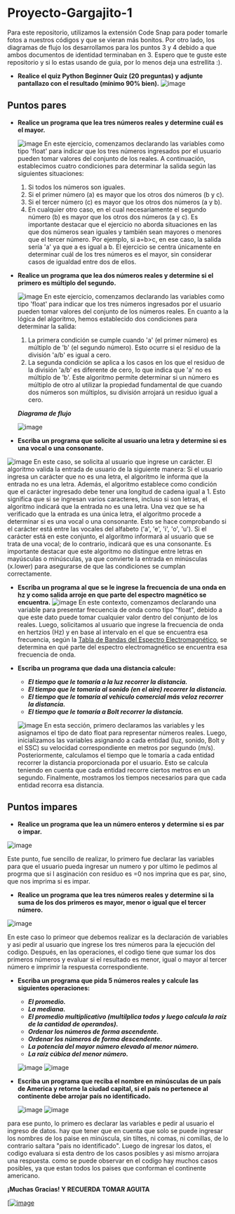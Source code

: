 # Proyecto-Gargajito-1
Para este repositorio, utilizamos la extensión Code Snap para poder tomarle fotos a nuestros códigos y que se vieran más bonitos. Por otro lado, los diagramas de flujo los desarrollamos para los puntos 3 y 4 debido a que ambos documentos de identidad terminaban en 3.
Espero que te guste este repositorio y si lo estas usando de guia, por lo menos deja una estrellita :).



+ **Realice el quiz Python Beginner Quiz (20 preguntas) y adjunte pantallazo con el resultado (mínimo 90% bien).**
  ![image](https://github.com/Cate1911/Proyecto-Gargajito-1/assets/142174506/3d6e2dba-dd8d-4768-9552-184dbe207050)

  


## Puntos pares
+ **Realice un programa que lea tres números reales y determine cuál es el mayor.**

  ![image](https://github.com/Cate1911/Proyecto-Gargajito-1/assets/141857246/4b7d3670-f038-4fa7-a59e-24a57a5cfd44)
 En este ejercicio, comenzamos declarando las variables como tipo 'float' para indicar que los tres números ingresados por el usuario pueden tomar valores del conjunto de los reales. A continuación, establecimos cuatro condiciones para determinar la salida según las siguientes situaciones:
  1. Si todos los números son iguales.
  2. Si el primer número (a) es mayor que los otros dos números (b y c).
  3. Si el tercer número (c) es mayor que los otros dos números (a y b).
  4. En cualquier otro caso, en el cual necesariamente el segundo número (b) es mayor que los otros dos números (a y c).
  Es importante destacar que el ejercicio no aborda situaciones en las que dos números sean iguales y también sean mayores o menores que el tercer número. Por ejemplo, si a=b>c, en ese caso, la salida sería 'a' ya que a es igual a b. El ejercicio se centra únicamente en determinar cuál de los tres números es el mayor, sin considerar casos de igualdad entre dos de ellos.
+ **Realice un programa que lea dos números reales y determine si el primero es múltiplo del segundo.**

  ![image](https://github.com/Cate1911/Proyecto-Gargajito-1/assets/141857246/60e69457-ab19-4f01-8365-abf23ad22230)
  En este ejercicio, comenzamos declarando las variables como tipo 'float' para indicar que los tres números ingresados por el usuario pueden tomar valores del conjunto de los números reales. En cuanto a la lógica del algoritmo, hemos establecido dos condiciones para determinar la salida:
  1. La primera condición se cumple cuando 'a' (el primer número) es múltiplo de 'b' (el segundo número). Esto ocurre si el residuo de la división 'a/b' es igual a cero.
  2. La segunda condición se aplica a los casos en los que el residuo de la división 'a/b' es diferente de cero, lo que indica que 'a' no es múltiplo de 'b'.
  Este algoritmo permite determinar si un número es múltiplo de otro al utilizar la propiedad fundamental de que cuando dos números son múltiplos, su división arrojará un residuo igual a cero.
   
   **_Diagrama de flujo_**

     ![image](https://github.com/Cate1911/Proyecto-Gargajito-1/assets/141857246/5edba27b-13c9-45bd-91cf-9bb5174c4c9c)

+  **Escriba un programa que solicite al usuario una letra y determine si es una vocal o una consonante.**

  ![image](https://github.com/Cate1911/Proyecto-Gargajito-1/assets/141857246/c3dd4ed6-8a51-46fe-8a76-ba30c5ff1f22)
  En este caso, se solicita al usuario que ingrese un carácter. El algoritmo valida la entrada de usuario de la siguiente manera:
  Si el usuario ingresa un carácter que no es una letra, el algoritmo le informa que la entrada no es una letra. Además, el algoritmo establece como condición que el carácter ingresado debe tener una longitud de cadena igual a 1. Esto significa que si se ingresan varios caracteres, incluso si son letras, el algoritmo indicará que la entrada no es una letra.
  Una vez que se ha verificado que la entrada es una única letra, el algoritmo procede a determinar si es una vocal o una consonante. Esto se hace comprobando si el carácter está entre las vocales del alfabeto ('a', 'e', 'i', 'o', 'u'). Si el carácter está en este conjunto, el algoritmo informará al usuario que se trata de una vocal; de lo contrario, indicará que es una consonante.
  Es importante destacar que este algoritmo no distingue entre letras en mayúsculas o minúsculas, ya que convierte la entrada en minúsculas (x.lower) para asegurarse de que las condiciones se cumplan correctamente.
+ **Escriba un programa al que se le ingrese la frecuencia de una onda en hz y como salida arroje en que parte del espectro magnético se encuentra.**
  ![image](https://github.com/Cate1911/Proyecto-Gargajito-1/assets/141857246/4528f85d-8879-407a-98fe-00e5836f7dae)
  En este contexto, comenzamos declarando una variable para presentar frecuencia de onda como tipo "float", debido a que este dato puede tomar cualquier valor dentro del conjunto de los reales. Luego, solicitamos al usuario que ingrese la frecuencia de onda en hertzios (Hz) y en base al intervalo en el que se encuentra esa frecuencia, según la <a href="https://es.wikipedia.org/wiki/Espectro_electromagn%C3%A9tico">Tabla de Bandas del Espectro Electromagnético</a>, se determina en qué parte del espectro electromagnético se encuentra esa frecuencia de onda. 
+ **Escriba un programa que dada una distancia calcule:**
  * **_El tiempo que le tomaría a la luz recorrer la distancia._**
  * **_El tiempo que le tomaría al sonido (en el aire) recorrer la distancia._**
  * **_El tiempo que le tomaría al vehiculo comercial más veloz recorrer la distancia._**
  * **_El tiempo que le tomaría a Bolt recorrer la distancia._**
  
  ![image](https://github.com/Cate1911/Proyecto-Gargajito-1/assets/141857246/9a501af8-62fd-482c-a8c4-2725ed105124)
  En esta sección, primero declaramos las variables y les asignamos el tipo de dato float para representar números reales. Luego, inicializamos las variables asignando a cada entidad (luz, sonido, Bolt y el SSC) su velocidad correspondiente en metros por segundo (m/s). Posteriormente, calculamos el tiempo que le tomaría a cada entidad recorrer la distancia proporcionada por el usuario. Esto se calcula teniendo en cuenta que cada entidad recorre ciertos metros en un segundo. Finalmente, mostramos los tiempos necesarios para que cada entidad recorra esa distancia.
## Puntos impares

+ **Realice un programa que lea un número enteros y determine si es par o impar.**
  
![image](https://github.com/Cate1911/Proyecto-Gargajito-1/assets/142174506/658534d7-30d4-4019-b158-ec78d73d167f)

  Este punto, fue sencillo de realizar, lo primero fue declarar las variables para que el usuario pueda ingresar un numero y por ultimo le pedimos al progrma que si l asginación con residuo es =0 nos imprina que es par, sino, que nos imprima si es impar.

+ **Realice un programa que lea tres números reales y determine si la suma de los dos primeros es mayor, menor o igual que el tercer número.**
  
  
![image](https://github.com/Cate1911/Proyecto-Gargajito-1/assets/142174506/a81215b2-19e2-4fc9-9d76-1f98337856a7)


En este caso lo primeor que debemos realizar es la declaración de variables y asi pedir al usuario que ingrese los tres números para la ejecución del codigo. Después, en las operaciones, el codigo tiene que sumar los dos primeros números y evaluar si el resultado es menor, igual o mayor al tercer número e imprimir la respuesta correspondiente.

+ **Escriba un programa que pida 5 números reales y calcule las siguientes operaciones:**
  * **_El promedio._**
  * **_La mediana._**
  * **_El promedio multiplicativo (multilplica todos y luego calcula la raíz de la cantidad de operandos)._**
  * **_Ordenar los números de forma ascendente._**
  * **_Ordenar los números de forma descendente._**
  * **_La potencia del mayor número elevado al menor número._**
  * **_La raíz cúbica del menor número._**
  

  ![image](https://github.com/Cate1911/Proyecto-Gargajito-1/assets/141857246/6f762701-cc3a-4cf0-a330-8bfc6b758be6)
  ![image](https://github.com/Cate1911/Proyecto-Gargajito-1/assets/141857246/0d88b162-03dc-48da-acaa-589562db1091)
  

+ **Escriba un programa que reciba el nombre en minúsculas de un país de America y retorne la ciudad capital, si el país no pertenece al continente debe arrojar país no identificado.**
  
  ![image](https://github.com/Cate1911/Proyecto-Gargajito-1/assets/142174506/dcd5d5c4-4cbb-435a-b43c-7aee1ed5a22d)
  ![image](https://github.com/Cate1911/Proyecto-Gargajito-1/assets/142174506/8850525a-d061-4e53-a7fa-24f1b8009445)
  

para ese punto, lo primero es declarar las variables e pedir al usuario el ingreso de datos. hay que tener que en cuenta que solo se puede ingresar los nombres de los paise en minúscula, sin tiltes, ni comas, ni comillas, de lo contrario saltara "pais no identificado". Luego de ingresar los datos, el codigo evaluara si esta dentro de los casos posibles y asi mismo arrojara una respuesta. como se puede observar en el codigo hay muchos casos posibles, ya que estan todos los paises que conforman el continente americano.

**¡Muchas Gracias! Y RECUERDA TOMAR AGUITA**


[[![image](https://github.com/Cate1911/Proyecto-Gargajito-1/assets/141857246/2f9523bb-ee74-4f61-a7f5-3f864ae13a66)](https://open.spotify.com/intl-es/track/2VCSO1mqWPALcPbEQwgSd3?si=8a435d63fae64e24)
